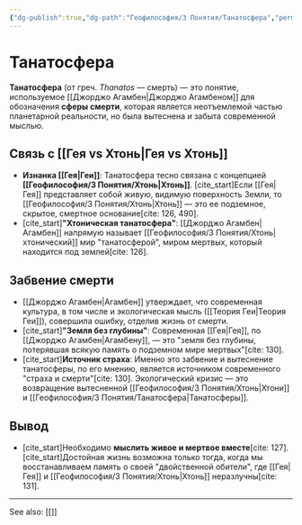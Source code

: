 ```yaml
---
{"dg-publish":true,"dg-path":"Геофилософия/3 Понятия/Танатосфера","permalink":"/geofilosofiya/3-ponyatiya/tanatosfera/"}
---
```


# Танатосфера

**Танатосфера** (от греч. *Thanatos* — смерть) — это понятие, используемое [[Джорджо Агамбен\|Джорджо Агамбеном]] для обозначения **сферы смерти**, которая является неотъемлемой частью планетарной реальности, но была вытеснена и забыта современной мыслью.

## Связь с [[Гея vs Хтонь\|Гея vs Хтонь]]
- **Изнанка [[Гея\|Геи]]**: Танатосфера тесно связана с концепцией **[[Геофилософия/3 Понятия/Хтонь\|Хтонь]]**. [cite_start]Если [[Гея\|Гея]] представляет собой живую, видимую поверхность Земли, то [[Геофилософия/3 Понятия/Хтонь\|Хтонь]] — это ее подземное, скрытое, смертное основание[cite: 126, 490].
- [cite_start]**"Хтоническая танатосфера"**: [[Джорджо Агамбен\|Агамбен]] напрямую называет [[Геофилософия/3 Понятия/Хтонь\|хтонический]] мир "танатосферой", миром мертвых, который находится под землей[cite: 126].

## Забвение смерти
- [[Джорджо Агамбен\|Агамбен]] утверждает, что современная культура, в том числе и экологическая мысль ([[Теория Геи\|Теория Геи]]), совершила ошибку, отделив жизнь от смерти.
- [cite_start]**"Земля без глубины"**: Современная [[Гея\|Гея]], по [[Джорджо Агамбен\|Агамбену]], — это "земля без глубины, потерявшая всякую память о подземном мире мертвых"[cite: 130].
- [cite_start]**Источник страха**: Именно это забвение и вытеснение танатосферы, по его мнению, является источником современного "страха и смерти"[cite: 130]. Экологический кризис — это возвращение вытесненной [[Геофилософия/3 Понятия/Хтонь\|Хтони]] и [[Геофилософия/3 Понятия/Танатосфера\|Танатосферы]].

## Вывод
- [cite_start]Необходимо **мыслить живое и мертвое вместе**[cite: 127]. [cite_start]Достойная жизнь возможна только тогда, когда мы восстанавливаем память о своей "двойственной обители", где [[Гея\|Гея]] и [[Геофилософия/3 Понятия/Хтонь\|Хтонь]] неразлучны[cite: 131].






---
See also:
[[]]

